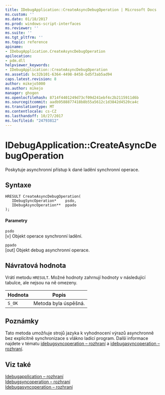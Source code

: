 ```yaml
---
title: IDebugApplication::CreateAsyncDebugOperation | Microsoft Docs
ms.custom: ''
ms.date: 01/18/2017
ms.prod: windows-script-interfaces
ms.reviewer: ''
ms.suite: ''
ms.tgt_pltfrm: ''
ms.topic: reference
apiname:
- IDebugApplication.CreateAsyncDebugOperation
apilocation:
- pdm.dll
helpviewer_keywords:
- IDebugApplication::CreateAsyncDebugOperation
ms.assetid: bc32b101-6364-4498-8458-bd5f3ab5ad94
caps.latest.revision: 8
author: mikejo5000
ms.author: mikejo
manager: ghogen
ms.openlocfilehash: 8714f4401249d73cf09d241ebf4c2b2115911d6b
ms.sourcegitcommit: aadb9588877418b8b55a5612c1d3842d4520ca4c
ms.translationtype: MT
ms.contentlocale: cs-CZ
ms.lasthandoff: 10/27/2017
ms.locfileid: "24793812"
---
```

# <a name="idebugapplicationcreateasyncdebugoperation"></a>IDebugApplication::CreateAsyncDebugOperation
Poskytuje asynchronní přístup k dané ladění synchronní operace.  
  
## <a name="syntax"></a>Syntaxe  
  
```  
HRESULT CreateAsyncDebugOperation(  
   IDebugSyncOperation*    psdo,  
   IDebugAsyncOperation**  ppado  
);  
```  
  
#### <a name="parameters"></a>Parametry  
 `psdo`  
 [v] Objekt operace synchronní ladění.  
  
 `ppado`  
 [out] Objekt debug asynchronní operace.  
  
## <a name="return-value"></a>Návratová hodnota  
 Vrátí metodu `HRESULT`. Možné hodnoty zahrnují hodnoty v následující tabulce, ale nejsou na ně omezeny.  
  
|Hodnota|Popis|  
|-----------|-----------------|  
|`S_OK`|Metoda byla úspěšná.|  
  
## <a name="remarks"></a>Poznámky  
 Tato metoda umožňuje strojů jazyka k vyhodnocení výrazů asynchronně bez explicitně synchronizace s vlákno ladicí program. Další informace najdete v tématu [idebugsyncoperation – rozhraní](../../winscript/reference/idebugsyncoperation-interface.md) a [idebugasyncoperation – rozhraní](../../winscript/reference/idebugasyncoperation-interface.md).  
  
## <a name="see-also"></a>Viz také  
 [Idebugapplication – rozhraní](../../winscript/reference/idebugapplication-interface.md)   
 [Idebugsyncoperation – rozhraní](../../winscript/reference/idebugsyncoperation-interface.md)   
 [Idebugasyncoperation – rozhraní](../../winscript/reference/idebugasyncoperation-interface.md)